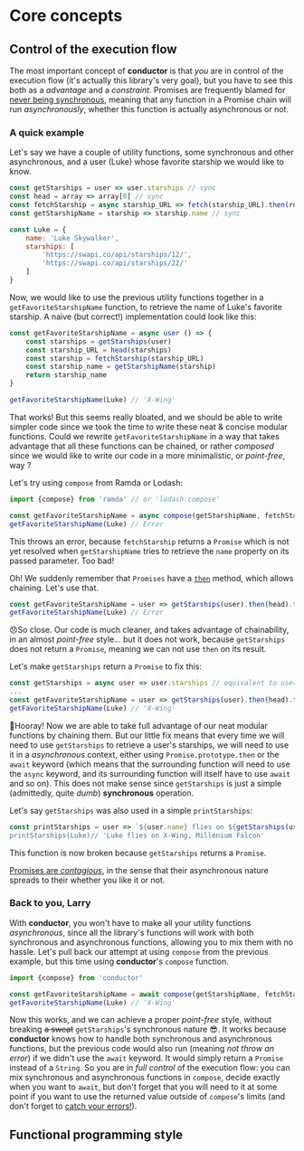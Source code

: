 # Core concepts
## Control of the execution flow
The most important concept of **conductor** is that *you* are in control of the execution flow (it's actually this library's very goal), but you have to see this both as a *advantage* and a *constraint*. Promises are frequently blamed for [never being synchronous](https://staltz.com/promises-are-not-neutral-enough.html#never-synchronous), meaning that any function in a Promise chain will run *asynchronously*, whether this function is actually asynchronous or not.

### A quick example
Let's say we have a couple of utility functions, some synchronous and other asynchronous, and a user (Luke) whose favorite starship we would like to know.
```js
const getStarships = user => user.starships // sync
const head = array => array[0] // sync
const fetchStarship = async starship_URL => fetch(starship_URL).then(response => response.json()) // async
const getStarshipName = starship => starship.name // sync

const Luke = {
    name: 'Luke Skywalker', 
    starships: [
        'https://swapi.co/api/starships/12/', 
        'https://swapi.co/api/starships/22/'
    ]
}

```
Now, we would like to use the previous utility functions together in a `getFavoriteStarshipName` function, to retrieve the name of Luke's favorite starship. A naive (but correct!) implementation could look like this:
```js
const getFavoriteStarshipName = async user () => {
    const starships = getStarships(user)
    const starship_URL = head(starships)
    const starship = fetchStarship(starship_URL)
    const starship_name = getStarshipName(starship)
    return starship_name
}

getFavoriteStarshipName(Luke) // 'X-Wing'
```
That works! But this seems really bloated, and we should be able to write simpler code since we took the time to write these neat & concise modular functions. Could we rewrite `getFavoriteStarshipName` in a way that takes advantage that all these functions can be chained, or rather *composed* since we would like to write our code in a more minimalistic, or *point-free*, way ?

Let's try using `compose` from Ramda or Lodash:
```js
import {compose} from 'ramda' // or 'lodash.compose'

const getFavoriteStarshipName = async compose(getStarshipName, fetchStarship, head, getStarships) // remember compose works right to left
getFavoriteStarshipName(Luke) // Error
```
This throws an error, because `fetchStarship` returns a `Promise` which is not yet resolved when `getStarshipName` tries to retrieve the `name` property on its passed parameter. Too bad!

Oh! We suddenly remember that `Promises` have a [`then`](https://developer.mozilla.org/en-US/docs/Web/JavaScript/Reference/Global_Objects/Promise/then) method, which allows chaining. Let's use that.
```js
const getFavoriteStarshipName = user => getStarships(user).then(head).then(fetchStarship).then(getStarshipName)
getFavoriteStarshipName(Luke) // Error
```
😞So close. Our code is much cleaner, and takes advantage of chainability, in an almost *point-free* style... but it does not work, because `getStarships`  does not return a `Promise`, meaning we can not use `then` on its result.

Let's make `getStarships` return a `Promise` to fix this:
```js
const getStarships = async user => user.starships // equivalent to user => Promise.resolve(user.starships)
...
const getFavoriteStarshipName = user => getStarships(user).then(head).then(fetchStarship).then(getStarshipName)
getFavoriteStarshipName(Luke) // 'X-Wing'
```
🎉Hooray! Now we are able to take full advantage of our neat modular functions by chaining them. But our little fix means that every time we will need to use `getStarships` to retrieve a user's starships, we will need to use it in a *asynchronous* context, either using `Promise.prototype.then` or the `await` keyword (which means that the surrounding function will need to use the `async` keyword, and its surrounding function will itself have to use `await` and so on). This does not make sense since `getStarships` is just a simple (admittedly, quite *dumb*) **synchronous** operation.

Let's say `getStarships` was also used in a simple `printStarships`:
```js
const printStarships = user => `${user.name} flies on ${getStarships(user).join().`
printStarships(Luke)// 'Luke flies on X-Wing, Millenium Falcon'
```
This function is now broken because `getStarships` returns a `Promise`.

 
[Promises are *contagious*](https://books.google.com/books?id=G7rBCQAAQBAJ&pg=PA25&lpg=PA25&dq=javascript+promises+are+contagious&source=bl&ots=NjXvlDkgSS&sig=4otCu3qz4HlEHRZwuBnpBJt5cHY&hl=fr&sa=X&redir_esc=y#v=onepage&q=javascript%20promises%20are%20contagious&f=false=), in the sense that their asynchronous nature spreads to their whether you like it or not.

### Back to you, Larry
With **conductor**, you won't have to make all your utility functions *asynchronous*, since all the library's functions will work with both synchronous and asynchronous functions, allowing you to mix them with no hassle.
Let's pull back our attempt at using `compose` from the previous example, but this time using **conductor**'s `compose` function.
```js
import {compose} from 'conductor'

const getFavoriteStarshipName = await compose(getStarshipName, fetchStarship, head, getStarships)
getFavoriteStarshipName(Luke) // 'X-Wing'
```
Now this works, and we can achieve a proper *point-free* style, without breaking ~~a sweat~~ `getStarships`'s synchronous nature 😎. It works because **conductor** knows how to handle both synchronous and asynchronous functions, but the previous code would also run (meaning *not throw an error*) if we didn't use the `await` keyword. It would simply return a `Promise` instead of a `String`. So you are in *full control* of the execution flow: you can mix synchronous and asynchronous functions in `compose`, decide exactly when you want to `await`, but don't forget that you will need to it at some point if you want to use the returned value outside of `compose`'s limits (and don't forget to [catch your errors!](https://github.com/tc39/ecmascript-asyncawait/issues/72)).

## Functional programming style
